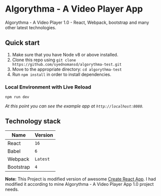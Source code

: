 
Algorythma - A Video Player App
===================

Algorythma - A Video Player 1.0 - React, Webpack, bootstrap and many other latest technologies.

## Quick start

1.  Make sure that you have Node v8 or above installed.
2.  Clone this repo using `git clone https://github.com/syednomansd/algorythma-test.git`
3.  Move to the appropriate directory: `cd algorythma-test`
4.  Run `npm install` in order to install dependencies.

### Local Environment with Live Reload

```
npm run dev
```

_At this point you can see the example app at `http://localhost:8080`._

## Technology stack

| Name | Version |
| ------ | ------ |
| React | `16` |
| Babel | `6` |
| Webpack | `Latest` |
| Bootstrap | `4` |

**Note:** This Project is modified version of awesome [Create React App](https://github.com/facebook/create-react-app). I had modified it according to mine Algorythma - A Video Player App 1.0 project needs.
